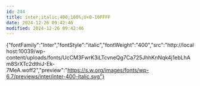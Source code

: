 ```yaml
---
id: 244
title: inter;italic;400;100%;U+0-10FFFF
date: 2024-12-26 09:42:46
modified: 2024-12-26 09:42:46
---
```



{"fontFamily":"Inter","fontStyle":"italic","fontWeight":"400","src":"http://localhost:10039/wp-content/uploads/fonts/UcCM3FwrK3iLTcvneQg7Ca725JhhKnNqk4j1ebLhAm8SrXTc2dthiJ-Ek-7MeA.woff2","preview":"https://s.w.org/images/fonts/wp-6.7/previews/inter/inter-400-italic.svg"}